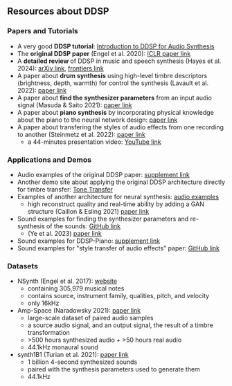 ## Resources about DDSP

### Papers and Tutorials

- A very good **DDSP tutorial**: [Introduction to DDSP for Audio Synthesis](https://intro2ddsp.github.io/intro.html)
- The **original DDSP paper** (Engel et al. 2020): [ICLR paper link](https://openreview.net/forum?id=B1x1ma4tDr)
- A **detailed review** of DDSP in music and speech synthesis (Hayes et al. 2024): [arXiv link](https://arxiv.org/abs/2308.15422), [frontiers link](https://www.frontiersin.org/articles/10.3389/frsip.2023.1284100/full)
- A paper about **drum synthesis** using high-level timbre descriptors (brightness, depth, warmth) for control the synthesis (Lavault et al. 2022): [paper link](https://www.dafx.de/paper-archive/2022/papers/DAFx20in22_paper_20.pdf)
- A paper about **find the synthesizer parameters** from an input audio signal (Masuda & Saito 2021): [paper link](https://archives.ismir.net/ismir2021/paper/000053.pdf)
- A paper about **piano synthesis** by incorporating physical knowledge about the piano to the neural network design: [paper link](https://www.aes.org/e-lib/browse.cfm?elib=22231)
- A paper about transfering the styles of audio effects from one recording to another (Steinmetz et al. 2022): [paper link](https://arxiv.org/abs/2207.08759)
	- a 44-minutes presentation video: [YouTube link](https://www.youtube.com/watch?v=-ezTdjRpAvw)

### Applications and Demos

- Audio examples of the original DDSP paper: [supplement link](https://storage.googleapis.com/ddsp/index.html)
- Another demo site about applying the original DDSP architecture directly for timbre transfer: [Tone Transfer](https://sites.research.google/tonetransfer)
- Examples of another architecture for neural synthesis: [audio examples](https://anonymous84654.github.io/RAVE_anonymous/)
	- high reconstruct quality and real-time ability by adding a GAN structure (Caillon & Esling 2021) [paper link](https://arxiv.org/abs/2111.05011)
- Sound examples for finding the synthesizer parameters and re-synthesis of the sounds: [GitHub link](https://nas-fm.github.io/) 
	- (Ye et al. 2023) [paper link](https://arxiv.org/abs/2305.12868)
- Sound examples for DDSP-Piano: [supplement link](http://renault.gitlab-pages.ircam.fr/dafx22-audio/jekyll/update/2022/04/25/supplementary-materials) 
- Sound examples for "style transfer of audio effects" paper: [GitHub link](https://csteinmetz1.github.io/DeepAFx-ST/)

### Datasets

- NSynth (Engel et al. 2017): [website](https://magenta.tensorflow.org/datasets/nsynth)
	- containing 305,979 musical notes
	- contains source, instrument family, qualities, pitch, and velocity
	- only 16kHz
- Amp-Space (Naradowsky 2021): [paper link](https://dafx2020.mdw.ac.at/proceedings/papers/DAFx20in21_paper_47.pdf)
	- large-scale dataset of paired audio samples
	- a source audio signal, and an output signal, the result of a timbre transformation
	- \>500 hours synthesized audio + \>50 hours real audio
	- 44.1kHz monaural sound
- synth1B1 (Turian et al. 2021): [paper link](https://www.dafx.de/paper-archive/2021/proceedings/papers/DAFx20in21_paper_34.pdf)
	- 1 billion 4-second synthesized sounds
	- paired with the synthesis parameters used to generate them
	- 44.1kHz

